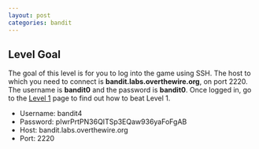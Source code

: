 ```yaml
---
layout: post
categories: bandit
---
```




## Level Goal

The goal of this level is for you to log into the game using SSH. The host to which you need to connect is **bandit.labs.overthewire.org**, on port 2220. The username is **bandit0** and the password is **bandit0**. Once logged in, go to the [Level 1](https://overthewire.org/wargames/bandit/bandit1.html) page to find out how to beat Level 1.

*   Username: bandit4
*   Password: pIwrPrtPN36QITSp3EQaw936yaFoFgAB
*   Host: bandit.labs.overthewire.org
*   Port: 2220
